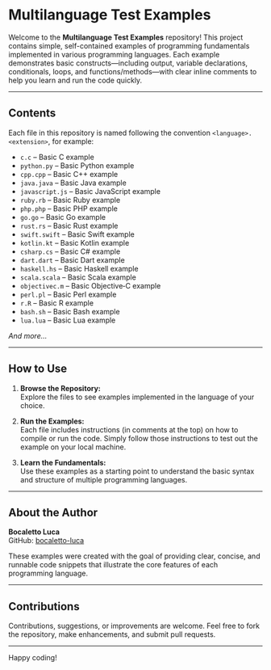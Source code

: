 # Multilanguage Test Examples

Welcome to the **Multilanguage Test Examples** repository! This project contains simple, self-contained examples of programming fundamentals implemented in various programming languages. Each example demonstrates basic constructs—including output, variable declarations, conditionals, loops, and functions/methods—with clear inline comments to help you learn and run the code quickly.

---

## Contents

Each file in this repository is named following the convention `<language>.<extension>`, for example:

- `c.c` – Basic C example
- `python.py` – Basic Python example
- `cpp.cpp` – Basic C++ example
- `java.java` – Basic Java example
- `javascript.js` – Basic JavaScript example
- `ruby.rb` – Basic Ruby example
- `php.php` – Basic PHP example
- `go.go` – Basic Go example
- `rust.rs` – Basic Rust example
- `swift.swift` – Basic Swift example
- `kotlin.kt` – Basic Kotlin example
- `csharp.cs` – Basic C# example
- `dart.dart` – Basic Dart example
- `haskell.hs` – Basic Haskell example
- `scala.scala` – Basic Scala example
- `objectivec.m` – Basic Objective‑C example
- `perl.pl` – Basic Perl example
- `r.R` – Basic R example
- `bash.sh` – Basic Bash example
- `lua.lua` – Basic Lua example

*And more…*

---

## How to Use

1. **Browse the Repository:**  
   Explore the files to see examples implemented in the language of your choice.

2. **Run the Examples:**  
   Each file includes instructions (in comments at the top) on how to compile or run the code. Simply follow those instructions to test out the example on your local machine.

3. **Learn the Fundamentals:**  
   Use these examples as a starting point to understand the basic syntax and structure of multiple programming languages.

---

## About the Author

**Bocaletto Luca**  
GitHub: [bocaletto-luca](https://github.com/bocaletto-luca)

These examples were created with the goal of providing clear, concise, and runnable code snippets that illustrate the core features of each programming language.

---

## Contributions

Contributions, suggestions, or improvements are welcome. Feel free to fork the repository, make enhancements, and submit pull requests.

---

Happy coding!
